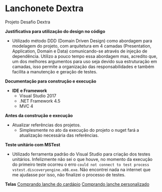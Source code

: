 # Lanchonete Dextra
Projeto Desafio Dextra

**Justificativa para utilização do design no código**
* Utilizado método DDD (Domain Driven Design) como abordagem para modelagem do projeto, com arquitetura em 4 camadas (Presentation, Application, Domain e Data) comunicando-se através de injeção de dependência. Utilizo a pouco tempo essa abordagem mas, acredito que, um dos melhores argumentos para uso seja devido sua estruturação em camadas, isso permite a organização das responsabilidades e também facilita a manutenção e geração de testes.

**Documentação para construção e execução**
* **IDE e Framework**
	* Visual Studio 2017
	* .NET Framework 4.5
	* MVC 4

**Antes da construção e execução**
* Atualizar referências dos projetos.   
	* Simplesmente no ato da execução do projeto o nuget fará a atualização necessária das referências.
	
**Teste unitário com MSTest**
* Utilizado ferramenta padrão do Visual Studio para criação dos testes unitários. Infelizmente não sei o que houve, no momento da execução do primeiro teste ocorreu o erro `could not connect to test process vstest.discoveryengine.x86.exe`. Não encontrei nada na internet que me ajudasse por isso, não finalizei o processo de testes.

**Telas**
<a href="https://drive.google.com/file/d/0B12drrbK1f36cWR1d24zYnJ5c0E/view" target="_blank" >Comprando lanche do cardápio</a>
<a href="https://drive.google.com/file/d/0B12drrbK1f36VEp4aEEzcXhWT1U/view" target="_blank" >Comprando lanche personalizado</a>